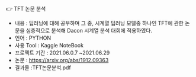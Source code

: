 👉 TFT 논문 분석

- 내용 : 딥러닝에 대해 공부하며 그 중, 시계열 딥러닝 모델중 하나인 TFT에 관한 논문을 심층적으로 분석해 Dacon 시계열 분석 대회에 적용하였다.
- 언어 : PYTHON
- 사용 Tool : Kaggle NoteBook
- 프로젝트 기간 : 2021.06.0.7 ~2021.06.29
- 논문 : https://arxiv.org/abs/1912.09363
- 결과물 :TFT논문분석.pdf